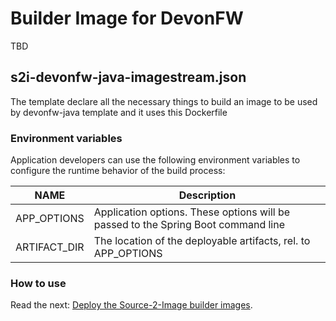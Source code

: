 # Builder Image for DevonFW

TBD

## s2i-devonfw-java-imagestream.json

The template declare all the necessary things to build an image to be used by devonfw-java template and it uses this Dockerfile

### Environment variables

Application developers can use the following environment variables to configure the runtime behavior of the build process:

NAME        | Description
------------|-------------
APP_OPTIONS | Application options. These options will be passed to the Spring Boot command line
ARTIFACT_DIR | The location of the deployable artifacts, rel. to APP_OPTIONS

### How to use

Read the next: [Deploy the Source-2-Image builder images](./../s2i#deploy-the-source-2-image-builder-images).

